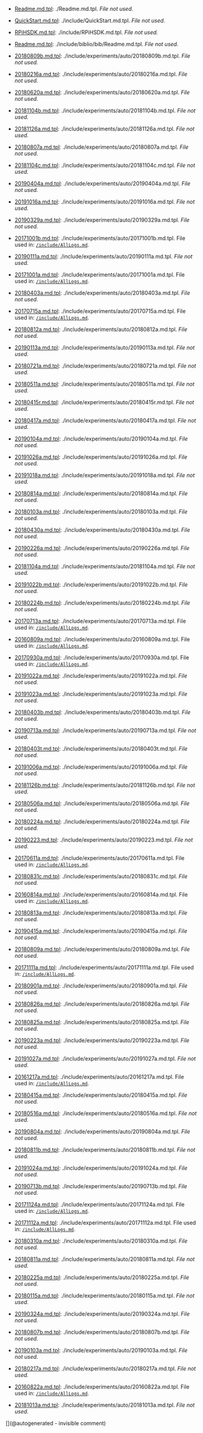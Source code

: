 * [Readme.md.tpl](/Readme.md.tpl): ./Readme.md.tpl. _File not used._

* [QuickStart.md.tpl](/include/QuickStart.md.tpl): ./include/QuickStart.md.tpl. _File not used._

* [RPiHSDK.md.tpl](/include/RPiHSDK.md.tpl): ./include/RPiHSDK.md.tpl. _File not used._

* [Readme.md.tpl](/include/biblio/bib/Readme.md.tpl): ./include/biblio/bib/Readme.md.tpl. _File not used._

* [20180809b.md.tpl](/include/experiments/auto/20180809b.md.tpl): ./include/experiments/auto/20180809b.md.tpl. _File not used._

* [20180216a.md.tpl](/include/experiments/auto/20180216a.md.tpl): ./include/experiments/auto/20180216a.md.tpl. _File not used._

* [20180620a.md.tpl](/include/experiments/auto/20180620a.md.tpl): ./include/experiments/auto/20180620a.md.tpl. _File not used._

* [20181104b.md.tpl](/include/experiments/auto/20181104b.md.tpl): ./include/experiments/auto/20181104b.md.tpl. _File not used._

* [20181126a.md.tpl](/include/experiments/auto/20181126a.md.tpl): ./include/experiments/auto/20181126a.md.tpl. _File not used._

* [20180807a.md.tpl](/include/experiments/auto/20180807a.md.tpl): ./include/experiments/auto/20180807a.md.tpl. _File not used._

* [20181104c.md.tpl](/include/experiments/auto/20181104c.md.tpl): ./include/experiments/auto/20181104c.md.tpl. _File not used._

* [20190404a.md.tpl](/include/experiments/auto/20190404a.md.tpl): ./include/experiments/auto/20190404a.md.tpl. _File not used._

* [20191016a.md.tpl](/include/experiments/auto/20191016a.md.tpl): ./include/experiments/auto/20191016a.md.tpl. _File not used._

* [20190329a.md.tpl](/include/experiments/auto/20190329a.md.tpl): ./include/experiments/auto/20190329a.md.tpl. _File not used._

* [20171001b.md.tpl](/include/experiments/auto/20171001b.md.tpl): ./include/experiments/auto/20171001b.md.tpl. File used in: [`/include/AllLogs.md`](/include/AllLogs.md).

* [20190111a.md.tpl](/include/experiments/auto/20190111a.md.tpl): ./include/experiments/auto/20190111a.md.tpl. _File not used._

* [20171001a.md.tpl](/include/experiments/auto/20171001a.md.tpl): ./include/experiments/auto/20171001a.md.tpl. File used in: [`/include/AllLogs.md`](/include/AllLogs.md).

* [20180403a.md.tpl](/include/experiments/auto/20180403a.md.tpl): ./include/experiments/auto/20180403a.md.tpl. _File not used._

* [20170715a.md.tpl](/include/experiments/auto/20170715a.md.tpl): ./include/experiments/auto/20170715a.md.tpl. File used in: [`/include/AllLogs.md`](/include/AllLogs.md).

* [20180812a.md.tpl](/include/experiments/auto/20180812a.md.tpl): ./include/experiments/auto/20180812a.md.tpl. _File not used._

* [20190113a.md.tpl](/include/experiments/auto/20190113a.md.tpl): ./include/experiments/auto/20190113a.md.tpl. _File not used._

* [20180721a.md.tpl](/include/experiments/auto/20180721a.md.tpl): ./include/experiments/auto/20180721a.md.tpl. _File not used._

* [20180511a.md.tpl](/include/experiments/auto/20180511a.md.tpl): ./include/experiments/auto/20180511a.md.tpl. _File not used._

* [20180415r.md.tpl](/include/experiments/auto/20180415r.md.tpl): ./include/experiments/auto/20180415r.md.tpl. _File not used._

* [20180417a.md.tpl](/include/experiments/auto/20180417a.md.tpl): ./include/experiments/auto/20180417a.md.tpl. _File not used._

* [20190104a.md.tpl](/include/experiments/auto/20190104a.md.tpl): ./include/experiments/auto/20190104a.md.tpl. _File not used._

* [20191026a.md.tpl](/include/experiments/auto/20191026a.md.tpl): ./include/experiments/auto/20191026a.md.tpl. _File not used._

* [20191018a.md.tpl](/include/experiments/auto/20191018a.md.tpl): ./include/experiments/auto/20191018a.md.tpl. _File not used._

* [20180814a.md.tpl](/include/experiments/auto/20180814a.md.tpl): ./include/experiments/auto/20180814a.md.tpl. _File not used._

* [20180103a.md.tpl](/include/experiments/auto/20180103a.md.tpl): ./include/experiments/auto/20180103a.md.tpl. _File not used._

* [20180430a.md.tpl](/include/experiments/auto/20180430a.md.tpl): ./include/experiments/auto/20180430a.md.tpl. _File not used._

* [20190226a.md.tpl](/include/experiments/auto/20190226a.md.tpl): ./include/experiments/auto/20190226a.md.tpl. _File not used._

* [20181104a.md.tpl](/include/experiments/auto/20181104a.md.tpl): ./include/experiments/auto/20181104a.md.tpl. _File not used._

* [20191022b.md.tpl](/include/experiments/auto/20191022b.md.tpl): ./include/experiments/auto/20191022b.md.tpl. _File not used._

* [20180224b.md.tpl](/include/experiments/auto/20180224b.md.tpl): ./include/experiments/auto/20180224b.md.tpl. _File not used._

* [20170713a.md.tpl](/include/experiments/auto/20170713a.md.tpl): ./include/experiments/auto/20170713a.md.tpl. File used in: [`/include/AllLogs.md`](/include/AllLogs.md).

* [20160809a.md.tpl](/include/experiments/auto/20160809a.md.tpl): ./include/experiments/auto/20160809a.md.tpl. File used in: [`/include/AllLogs.md`](/include/AllLogs.md).

* [20170930a.md.tpl](/include/experiments/auto/20170930a.md.tpl): ./include/experiments/auto/20170930a.md.tpl. File used in: [`/include/AllLogs.md`](/include/AllLogs.md).

* [20191022a.md.tpl](/include/experiments/auto/20191022a.md.tpl): ./include/experiments/auto/20191022a.md.tpl. _File not used._

* [20191023a.md.tpl](/include/experiments/auto/20191023a.md.tpl): ./include/experiments/auto/20191023a.md.tpl. _File not used._

* [20180403b.md.tpl](/include/experiments/auto/20180403b.md.tpl): ./include/experiments/auto/20180403b.md.tpl. _File not used._

* [20190713a.md.tpl](/include/experiments/auto/20190713a.md.tpl): ./include/experiments/auto/20190713a.md.tpl. _File not used._

* [20180403t.md.tpl](/include/experiments/auto/20180403t.md.tpl): ./include/experiments/auto/20180403t.md.tpl. _File not used._

* [20191006a.md.tpl](/include/experiments/auto/20191006a.md.tpl): ./include/experiments/auto/20191006a.md.tpl. _File not used._

* [20181126b.md.tpl](/include/experiments/auto/20181126b.md.tpl): ./include/experiments/auto/20181126b.md.tpl. _File not used._

* [20180506a.md.tpl](/include/experiments/auto/20180506a.md.tpl): ./include/experiments/auto/20180506a.md.tpl. _File not used._

* [20180224a.md.tpl](/include/experiments/auto/20180224a.md.tpl): ./include/experiments/auto/20180224a.md.tpl. _File not used._

* [20190223.md.tpl](/include/experiments/auto/20190223.md.tpl): ./include/experiments/auto/20190223.md.tpl. _File not used._

* [20170611a.md.tpl](/include/experiments/auto/20170611a.md.tpl): ./include/experiments/auto/20170611a.md.tpl. File used in: [`/include/AllLogs.md`](/include/AllLogs.md).

* [20180831c.md.tpl](/include/experiments/auto/20180831c.md.tpl): ./include/experiments/auto/20180831c.md.tpl. _File not used._

* [20160814a.md.tpl](/include/experiments/auto/20160814a.md.tpl): ./include/experiments/auto/20160814a.md.tpl. File used in: [`/include/AllLogs.md`](/include/AllLogs.md).

* [20180813a.md.tpl](/include/experiments/auto/20180813a.md.tpl): ./include/experiments/auto/20180813a.md.tpl. _File not used._

* [20190415a.md.tpl](/include/experiments/auto/20190415a.md.tpl): ./include/experiments/auto/20190415a.md.tpl. _File not used._

* [20180809a.md.tpl](/include/experiments/auto/20180809a.md.tpl): ./include/experiments/auto/20180809a.md.tpl. _File not used._

* [20171111a.md.tpl](/include/experiments/auto/20171111a.md.tpl): ./include/experiments/auto/20171111a.md.tpl. File used in: [`/include/AllLogs.md`](/include/AllLogs.md).

* [20180901a.md.tpl](/include/experiments/auto/20180901a.md.tpl): ./include/experiments/auto/20180901a.md.tpl. _File not used._

* [20180826a.md.tpl](/include/experiments/auto/20180826a.md.tpl): ./include/experiments/auto/20180826a.md.tpl. _File not used._

* [20180825a.md.tpl](/include/experiments/auto/20180825a.md.tpl): ./include/experiments/auto/20180825a.md.tpl. _File not used._

* [20190223a.md.tpl](/include/experiments/auto/20190223a.md.tpl): ./include/experiments/auto/20190223a.md.tpl. _File not used._

* [20191027a.md.tpl](/include/experiments/auto/20191027a.md.tpl): ./include/experiments/auto/20191027a.md.tpl. _File not used._

* [20161217a.md.tpl](/include/experiments/auto/20161217a.md.tpl): ./include/experiments/auto/20161217a.md.tpl. File used in: [`/include/AllLogs.md`](/include/AllLogs.md).

* [20180415a.md.tpl](/include/experiments/auto/20180415a.md.tpl): ./include/experiments/auto/20180415a.md.tpl. _File not used._

* [20180516a.md.tpl](/include/experiments/auto/20180516a.md.tpl): ./include/experiments/auto/20180516a.md.tpl. _File not used._

* [20190804a.md.tpl](/include/experiments/auto/20190804a.md.tpl): ./include/experiments/auto/20190804a.md.tpl. _File not used._

* [20180811b.md.tpl](/include/experiments/auto/20180811b.md.tpl): ./include/experiments/auto/20180811b.md.tpl. _File not used._

* [20191024a.md.tpl](/include/experiments/auto/20191024a.md.tpl): ./include/experiments/auto/20191024a.md.tpl. _File not used._

* [20190713b.md.tpl](/include/experiments/auto/20190713b.md.tpl): ./include/experiments/auto/20190713b.md.tpl. _File not used._

* [20171124a.md.tpl](/include/experiments/auto/20171124a.md.tpl): ./include/experiments/auto/20171124a.md.tpl. File used in: [`/include/AllLogs.md`](/include/AllLogs.md).

* [20171112a.md.tpl](/include/experiments/auto/20171112a.md.tpl): ./include/experiments/auto/20171112a.md.tpl. File used in: [`/include/AllLogs.md`](/include/AllLogs.md).

* [20180310a.md.tpl](/include/experiments/auto/20180310a.md.tpl): ./include/experiments/auto/20180310a.md.tpl. _File not used._

* [20180811a.md.tpl](/include/experiments/auto/20180811a.md.tpl): ./include/experiments/auto/20180811a.md.tpl. _File not used._

* [20180225a.md.tpl](/include/experiments/auto/20180225a.md.tpl): ./include/experiments/auto/20180225a.md.tpl. _File not used._

* [20180115a.md.tpl](/include/experiments/auto/20180115a.md.tpl): ./include/experiments/auto/20180115a.md.tpl. _File not used._

* [20190324a.md.tpl](/include/experiments/auto/20190324a.md.tpl): ./include/experiments/auto/20190324a.md.tpl. _File not used._

* [20180807b.md.tpl](/include/experiments/auto/20180807b.md.tpl): ./include/experiments/auto/20180807b.md.tpl. _File not used._

* [20190103a.md.tpl](/include/experiments/auto/20190103a.md.tpl): ./include/experiments/auto/20190103a.md.tpl. _File not used._

* [20180217a.md.tpl](/include/experiments/auto/20180217a.md.tpl): ./include/experiments/auto/20180217a.md.tpl. _File not used._

* [20160822a.md.tpl](/include/experiments/auto/20160822a.md.tpl): ./include/experiments/auto/20160822a.md.tpl. File used in: [`/include/AllLogs.md`](/include/AllLogs.md).

* [20181013a.md.tpl](/include/experiments/auto/20181013a.md.tpl): ./include/experiments/auto/20181013a.md.tpl. _File not used._



[](@autogenerated - invisible comment)